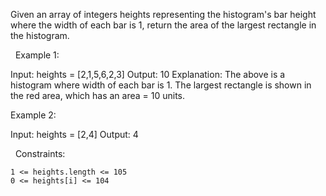 Given an array of integers heights representing the histogram's bar height where the width of each bar is 1, return the area of the largest rectangle in the histogram.

 
Example 1:

Input: heights = [2,1,5,6,2,3]
Output: 10
Explanation: The above is a histogram where width of each bar is 1.
The largest rectangle is shown in the red area, which has an area = 10 units.


Example 2:

Input: heights = [2,4]
Output: 4


 
Constraints:


	1 <= heights.length <= 105
	0 <= heights[i] <= 104


